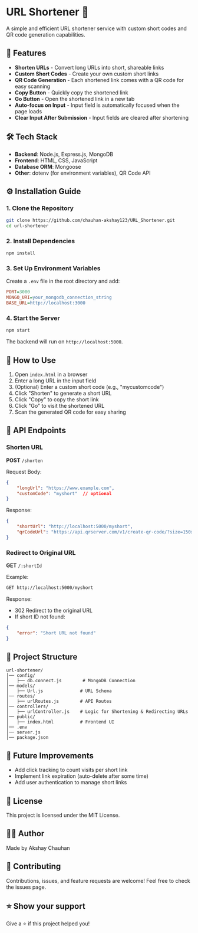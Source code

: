 # URL Shortener 🔗

A simple and efficient URL shortener service with custom short codes and QR code generation capabilities.

## 🚀 Features

- **Shorten URLs** - Convert long URLs into short, shareable links
- **Custom Short Codes** - Create your own custom short links
- **QR Code Generation** - Each shortened link comes with a QR code for easy scanning
- **Copy Button** - Quickly copy the shortened link
- **Go Button** - Open the shortened link in a new tab
- **Auto-focus on Input** - Input field is automatically focused when the page loads
- **Clear Input After Submission** - Input fields are cleared after shortening

## 🛠️ Tech Stack

- **Backend**: Node.js, Express.js, MongoDB
- **Frontend**: HTML, CSS, JavaScript
- **Database ORM**: Mongoose
- **Other**: dotenv (for environment variables), QR Code API

## ⚙️ Installation Guide

### 1. Clone the Repository

```bash
git clone https://github.com/chauhan-akshay123/URL_Shortener.git
cd url-shortener
```

### 2. Install Dependencies

```bash
npm install
```

### 3. Set Up Environment Variables

Create a `.env` file in the root directory and add:

```ini
PORT=3000
MONGO_URI=your_mongodb_connection_string
BASE_URL=http://localhost:3000
```

### 4. Start the Server

```bash
npm start
```

The backend will run on `http://localhost:5000`.

## 📌 How to Use

1. Open `index.html` in a browser
2. Enter a long URL in the input field
3. (Optional) Enter a custom short code (e.g., "mycustomcode")
4. Click "Shorten" to generate a short URL
5. Click "Copy" to copy the short link
6. Click "Go" to visit the shortened URL
7. Scan the generated QR code for easy sharing

## 📡 API Endpoints

### Shorten URL

**POST** `/shorten`

Request Body:
```json
{
    "longUrl": "https://www.example.com",
    "customCode": "myshort"  // optional
}
```

Response:
```json
{
    "shortUrl": "http://localhost:5000/myshort",
    "qrCodeUrl": "https://api.qrserver.com/v1/create-qr-code/?size=150x150&data=http://localhost:5000/myshort"
}
```

### Redirect to Original URL

**GET** `/:shortId`

Example:
```bash
GET http://localhost:5000/myshort
```

Response:
- 302 Redirect to the original URL
- If short ID not found:
```json
{
    "error": "Short URL not found"
}
```

## 📄 Project Structure

```
url-shortener/
│── config/
│   ├── db.connect.js        # MongoDB Connection
│── models/
│   ├── Url.js              # URL Schema
│── routes/
│   ├── urlRoutes.js        # API Routes
│── controllers/
│   ├── urlController.js    # Logic for Shortening & Redirecting URLs
│── public/
│   ├── index.html          # Frontend UI
│── .env
│── server.js
│── package.json
```

## 🚀 Future Improvements

- Add click tracking to count visits per short link
- Implement link expiration (auto-delete after some time)
- Add user authentication to manage short links

## 📜 License

This project is licensed under the MIT License.

## 👨‍💻 Author

Made by Akshay Chauhan

## 🤝 Contributing

Contributions, issues, and feature requests are welcome! Feel free to check the issues page.

## ⭐ Show your support

Give a ⭐️ if this project helped you!
